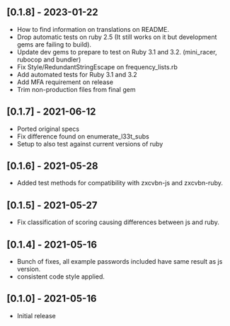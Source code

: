 ## [0.1.8] - 2023-01-22
- How to find information on translations on README.
- Drop automatic tests on ruby 2.5 (It still works on it but development gems are failing to build).
- Update dev gems to prepare to test on Ruby 3.1 and 3.2. (mini_racer, rubocop and bundler)
- Fix Style/RedundantStringEscape on frequency_lists.rb
- Add automated tests for Ruby 3.1 and 3.2
- Add MFA requirement on release
- Trim non-production files from final gem

## [0.1.7] - 2021-06-12
- Ported original specs
- Fix difference found on enumerate_l33t_subs
- Setup to also test against current versions of ruby

## [0.1.6] - 2021-05-28
- Added test methods for compatibility with zxcvbn-js and zxcvbn-ruby.

## [0.1.5] - 2021-05-27
- Fix classification of scoring causing differences between js and ruby.

## [0.1.4] - 2021-05-16

- Bunch of fixes, all example passwords included have same result as js version.
- consistent code style applied.

## [0.1.0] - 2021-05-16

- Initial release
